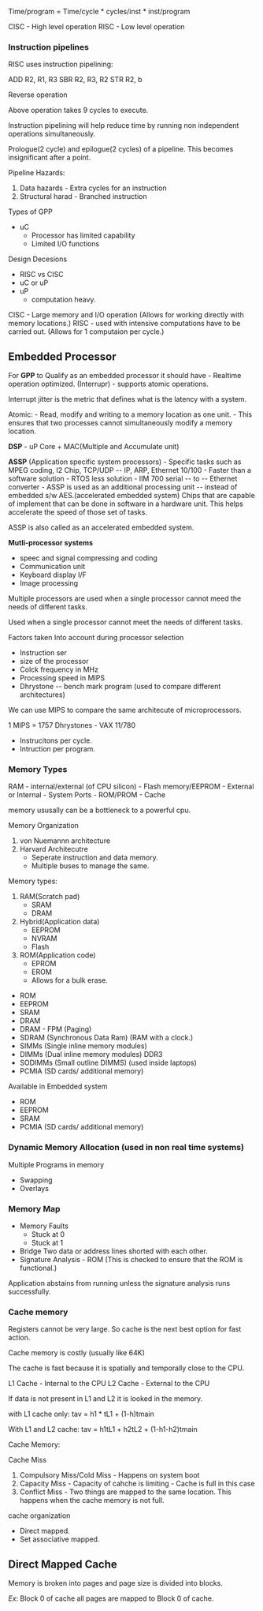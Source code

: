 Time/program = Time/cycle * cycles/inst * inst/program

CISC - High level operation
RISC - Low level operation


### Instruction pipelines

RISC uses instruction pipelining:

ADD R2, R1, R3
SBR R2, R3, R2
STR R2, b

Reverse operation

Above operation takes 9 cycles to execute.

Instruction pipelining will help reduce time by running non independent operations simultaneously.

Prologue(2 cycle) and epilogue(2 cycles) of a pipeline. This becomes insignificant after a point.

Pipeline Hazards:
1. Data hazards - Extra cycles for an instruction
2. Structural harad - Branched instruction

Types of GPP

- uC
    - Processor has limited capability
    - Limited I/O functions

Design Decesions

- RISC vs CISC
- uC or uP
- uP
    - computation heavy.

CISC - Large memory and I/O operation (Allows for working directly with memory locations.)
RISC - used with intensive computations have to be carried out. (Allows for 1 computaion per cycle.)

## Embedded Processor

For __GPP__ to Qualify as an embedded processor it should have
    - Realtime operation optimized. (Interrupr)
    - supports atomic operations.

Interrupt jitter is the metric that defines what is the latency with a system.

Atomic:
    - Read, modify and writing to a memory location as one unit.
    - This ensures that two processes cannot simultaneously modify a memory location.

__DSP__
    - uP Core + MAC(Multiple and Accumulate unit)

__ASSP__ (Application specific system processors)
    - Specific tasks such as MPEG coding, I2 Chip, TCP/UDP -- IP, ARP, Ethernet 10/100
    - Faster than a software solution
    - RTOS less solution
        - IIM 700 serial -- to -- Ethernet converter
    - ASSP is used as an additional processing unit -- instead of embedded s/w AES.(accelerated embedded system)
Chips that are capable of implement that can be done in software in a hardware unit.
This helps accelerate the speed of those set of tasks.

ASSP is also called as an accelerated embedded system.

__Mutli-processor systems__

- speec and signal compressing and coding
- Communication unit
- Keyboard display I/F
- Image processing

Multiple processors are used when a single processor cannot meed the needs of different tasks.

Used when a single processor cannot meet the needs of different tasks.

Factors taken Into account during processor selection

- Instruction ser
- size of the processor
- Colck frequency in MHz
- Processing speed in MIPS
- Dhrystone -- bench mark program (used to compare different architectures)

We can use MIPS to compare the same architecute of microprocessors.

1 MIPS = 1757 Dhrystones - VAX 11/780
 - Instrucitons per cycle.
 - Intruction per program.

### Memory Types

RAM
    - internal/external (of CPU silicon)
    - Flash memory/EEPROM
        - External or Internal
    - System Ports
    - ROM/PROM
    - Cache

memory ususally can be a bottleneck to a powerful cpu.

Memory Organization

1. von Nuemannn architecture
2. Harvard Architecutre
    - Seperate instruction and data memory.
    - Multiple buses to manage the same.

Memory types:
1. RAM(Scratch pad)
    - SRAM
    - DRAM
2. Hybrid(Application data)
    - EEPROM
    - NVRAM
    - Flash
3. ROM(Application code)
    - EPROM
    - EROM
    - Allows for a bulk erase.

 - ROM
 - EEPROM
 - SRAM
 - DRAM
 - DRAM - FPM (Paging)
 - SDRAM (Synchronous Data Ram) (RAM with a clock.)
 - SIMMs (Single inline memory modules)
 - DIMMs (Dual inline memory modules) DDR3
 - SODIMMs (Small outline DIMMS) (used inside laptops)
 - PCMIA (SD cards/ additional memory)


Available in Embedded system
 - ROM
 - EEPROM
 - SRAM
  - PCMIA (SD cards/ additional memory)

### Dynamic Memory Allocation (used in non real time systems)

Multiple Programs in memory
 - Swapping
 - Overlays

### Memory Map
- Memory Faults
    - Stuck at 0
    - Stuck at 1
- Bridge
    Two data or address lines shorted with each other.
- Signature Analysis - ROM (This is checked to ensure that the ROM is functional.)

Application abstains from running unless the signature analysis runs successfully.

### Cache memory

Registers cannot be very large. So cache is the next best option for fast action.

Cache memory is costly (usually like 64K)

The cache is fast because it is spatially and temporally close to the CPU.

L1 Cache - Internal to the CPU
L2 Cache - External to the CPU

If data is not present in L1 and L2 it is looked in the memory.


with L1 cache only:
tav = h1 * tL1 + (1-h)tmain

With L1 and L2 cache:
tav = h1tL1 + h2tL2 + (1-h1-h2)tmain

Cache Memory:

Cache Miss
1. Compulsory Miss/Cold Miss - Happens on system boot
2. Capacity Miss - Capacity of cahche is limiting - Cache is full in this case
3. Conflict Miss - Two things are mapped to the same location. This happens when the cache memory is not full.

cache organization

- Direct mapped.
- Set associative mapped.

## Direct Mapped Cache

Memory is broken into pages and page size is divided into blocks.

_Ex_: Block 0 of cache all pages are mapped to Block 0 of cache.


